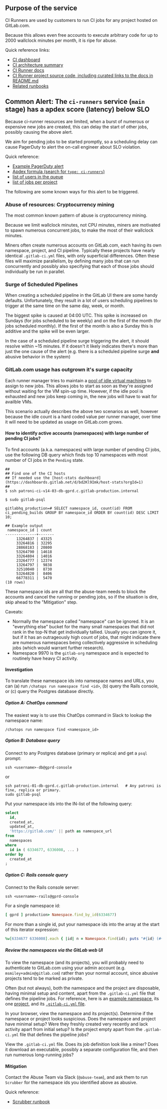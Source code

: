 ## Purpose of the service

CI Runners are used by customers to run CI jobs for any project hosted on GitLab.com.

Because this allows even free accounts to execute arbitrary code for up to 2000 wallclock minutes per month,
it is ripe for abuse.

Quick reference links:

* [CI dashboard](https://dashboards.gitlab.net/d/000000159/ci)
* [CI architecture summary](https://about.gitlab.com/handbook/engineering/infrastructure/production-architecture/ci-architecture.html)
* [CI Runner docs](https://docs.gitlab.com/runner/)
* [CI Runner project source code, including curated links to the docs in README.md](https://gitlab.com/gitlab-org/gitlab-runner)
* [Related runbooks](https://gitlab.com/gitlab-com/runbooks/blob/master/troubleshooting/cicd/)

## Common Alert: The `ci-runners` service (`main` stage) has a apdex score (latency) below SLO

Because ci-runner resources are limited, when a burst of numerous or expensive new jobs are created,
this can delay the start of other jobs, possibly causing the above alert.

We aim for pending jobs to be started promptly, so a scheduling delay can cause PagerDuty to alert the
on-call engineer about SLO violation.

Quick reference:

* [Example PagerDuty alert](https://gitlab.pagerduty.com/incidents/PVDAS6I)
* [Apdex formula (search for `type: ci-runners`)](https://gitlab.com/gitlab-com/runbooks/blob/master/rules/service_apdex.yml)
* [list of users in the queue](https://log.gprd.gitlab.net/goto/4109739640f8b21b278ca5060012fbf7)
* [list of jobs per project](https://log.gprd.gitlab.net/goto/63f83c2a163fb0b29edc33b19773db25)

The following are some known ways for this alert to be triggered.

### Abuse of resources: Cryptocurrency mining

The most common known pattern of abuse is cryptocurrency mining.

Because we limit wallclock minutes, not CPU minutes, miners are motivated to spawn numerous concurrent jobs, to make the most of their wallclock minutes.

Miners often create numerous accounts on GitLab.com, each having its own namespace, project, and CI pipeline.  Typically these projects have nearly identical `.gitlab-ci.yml` files, with only superficial differences.  Often these files will maximize parallelism, by defining many jobs that can run concurrently and possibly also specifying that each of those jobs should individually be run in parallel.

### Surge of Scheduled Pipelines

When creating a scheduled pipeline in the GitLab UI there are some handy defaults. Unfortunately, they result in a lot of users scheduling pipelines to trigger at the same time on the same day, week, or month.

The biggest spike is caused at 04:00 UTC. This spike is increased on Sundays (for jobs scheduled to be weekly) and on the first of the month (for jobs scheduled monthly). If the first of the month is also a Sunday this is additive and the spike will be even larger.

In the case of a scheduled pipeline surge triggering the alert, it should resolve within ~15 minutes. If it doesn't it likely indicates there's more than just the one cause of the alert (e.g. there is a scheduled pipeline surge **and** abusive behavior in the system)

### GitLab.com usage has outgrown it's surge capacity

Each runner manager tries to maintain a [pool of idle virtual machines](https://ops.gitlab.net/gitlab-cookbooks/chef-repo/-/blob/master/roles/gitlab-runner-srm-gce.json#L19)
to assign to new jobs. This allows jobs to start as soon as they're assigned without waiting for the VM spin-up time. However, if the idle pool is exhausted and new jobs keep coming in, the new jobs will have to wait for availble VMs.

This scenario actually describes the above two scenarios as well, however because the idle count is a hard coded value per runner manager, over time it will need to be updated as usage on GitLab.com grows.

#### How to identify active accounts (namespaces) with large number of pending CI jobs?

To find accounts (a.k.a. namespaces) with large number of pending CI jobs, use the following DB query which finds top 10 namespaces with most number of CI jobs in the `Pending` state.

```psql
##
## Find one of the CI hosts
## If needed use the [host-stats dashboard](https://dashboards.gitlab.net/d/bd2Kl9Imk/host-stats?orgId=1)
##
$ ssh patroni-ci-v14-03-db-gprd.c.gitlab-production.internal

$ sudo gitlab-psql

gitlabhq_production=# SELECT namespace_id, count(id) FROM ci_pending_builds GROUP BY namespace_id ORDER BY count(id) DESC LIMIT 10;

## Example output
 namespace_id | count
--------------+-------
     13264837 | 43325
     33264816 | 32295
     28868183 | 20800
     53264790 | 14618
     33264804 | 14016
     23264777 | 12374
     13264797 |  9838
     32510040 |  8730
     53264820 |  8406
     66778311 |  5470
(10 rows)
```

These namespace ids are all that the abuse-team needs to block the accounts and cancel the running or pending jobs, so if the situation is dire, skip ahead to the "Mitigation" step.

Caveats:

* Normally the namespace called "namespace" can be ignored.  It is an "everything else" bucket for the many small namespaces that did not rank in the top-N that get individually tallied.  Usually you can ignore it, but if it has an outrageously high count of jobs, that might indicate there are numerous namespaces being collectively aggressive in scheduling jobs (which would warrant further research).
* Namespace 9970 is the `gitlab-org` namespace and is expected to routinely have heavy CI activity.

#### Investigation

To translate these namespace ids into namespace names and URLs, you can (a) run `/chatops run namespace find <id>`, (b) query the Rails console, or (c) query the Postgres database directly.

##### Option A: ChatOps command

The easiest way is to use this ChatOps command in Slack to lookup the namespace name:

```
/chatops run namespace find <namespace_id>
```

##### Option B: Database query

Connect to any Postgres database (primary or replica) and get a `psql` prompt:

```shell
ssh <username>-db@gprd-console
```

or

```shell
ssh patroni-01-db-gprd.c.gitlab-production.internal   # Any patroni is fine, replica or primary.
sudo gitlab-psql
```

Put your namespace ids into the IN-list of the following query:

```sql
select
  id,
  created_at,
  updated_at,
  'https://gitlab.com/' || path as namespace_url
from
  namespaces
where
  id in ( 6334677, 6336008, ... )
order by
  created_at
;
```

##### Option C: Rails console query

Connect to the Rails console server:

```shell
ssh <username>-rails@gprd-console
```

For a single namespace id:

```ruby
[ gprd ] production> Namespace.find_by_id(6334677)
```

For more than a single id, put your namespace ids into the array at the start of this iterator expression:

```ruby
%w[6334677 6336008].each { |id| n = Namespace.find(id); puts "#{id} (#{n.name}): https://gitlab.com/#{n.full_path}" }
```

##### Review the namespaces via the GitLab web UI

To view the namespace (and its projects), you will probably need to authenticate to GitLab.com using your admin account (e.g. `msmiley+admin@gitlab.com`) rather than your normal account, since abusive projects tend to be marked as private.

Often (but not always), both the namespace and the project are disposable, having minimal setup and content, apart from the `.gitlab-ci.yml` file that defines the pipeline jobs.  For reference, here is an [example namespace](https://gitlab.com/zabuzhkofaina), its one [project](https://gitlab.com/zabuzhkofaina/zabuzhkofaina), and its [`.gitlab-ci.yml` file](https://gitlab.com/zabuzhkofaina/zabuzhkofaina/blob/master/.gitlab-ci.yml).

In your browser, view the namespace and its project(s).  Determine if the namespace or project looks suspicious.  Does the namespace and project have minimal setup?  Were they freshly created very recently and lack activity apart from initial setup?  Is the project empty apart from the `.gitlab-ci.yml` file that defines the pipeline jobs?

View the `.gitlab-ci.yml` file.  Does its job definition look like a miner?  Does it download an executable, possibly a separate configuration file, and then run numerous long-running jobs?

#### Mitigation

Contact the Abuse Team via Slack (`@abuse-team`), and ask them to run `Scrubber` for the namespace ids you identified above as abusive.

Quick reference:

* [Scrubber runbook](https://gitlab.com/gitlab-com/gl-security/abuse-team/abuse/wikis/Runbook/Mitigation-Tool-%28Scrubber%29)
